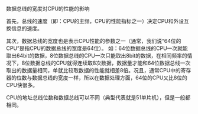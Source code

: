 数据总线的宽度对CPU的性能的影响

首先，总线的速度（即：CPU的主频，CPU的性能指标之一）决定CPU和外设互换信息的速度。

其次，数据总线的宽度也是表示CPU性能的参数之一（通常，我们说“64位的CPU”是指CPU的数据总线的宽度是64位）。
如：64位数据总线的CPU一次就能取出64bit的数据，8位数据总线的CPU一次只能取出8bit的数据，在相同频率的情况下，8位数据总线的CPU就得连续取8次数据，数据量才能和64位数据总线一次取出的数据量相同，单就比较取数据的性能就相差8倍。况且，通常CPU中的寄存器的位数与数据总线的宽度一样，所以在数据处理方面，64位的CPU又比8位的CPU快很多。

CPU的地址总线位数和数据总线可以不同（典型代表就是51单片机），但是一般都相同。